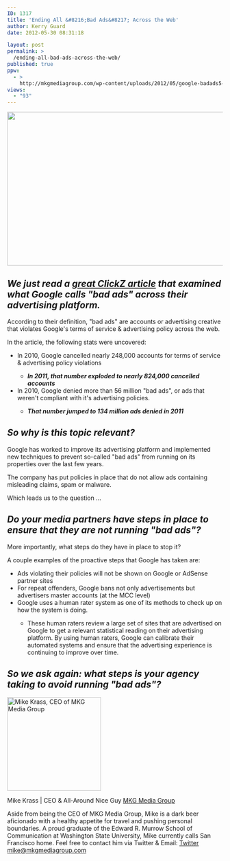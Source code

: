 ```yaml
---
ID: 1317
title: 'Ending All &#8216;Bad Ads&#8217; Across the Web'
author: Kerry Guard
date: 2012-05-30 08:31:18

layout: post
permalink: >
  /ending-all-bad-ads-across-the-web/
published: true
ppw:
  - >
    http://mkgmediagroup.com/wp-content/uploads/2012/05/google-badads5-580x358.jpeg
views:
  - "93"
---
```

<img class="aligncenter size-full wp-image-1318" title="google-badads5-580x358" src="http://mkgmediagroup.com/wp-content/uploads/2012/05/google-badads5-580x358.jpeg" alt="" width="580" height="358" />
<h2><em>We just read a <a href="http://www.clickz.com/clickz/news/2180729/google-killed-134-million-bad-ads-2011" target="_blank">great ClickZ article</a> that examined what Google calls "bad ads" across their advertising platform.</em></h2>
According to their definition, "bad ads" are accounts or advertising creative that violates Google's terms of service &amp; advertising policy across the web.

In the article, the following stats were uncovered:
<ul>
	<li>In 2010, Google cancelled nearly 248,000 accounts for terms of service &amp; advertising policy violations</li>
<ul>
	<li><strong><em>In 2011, that number exploded to nearly 824,000 cancelled accounts</em></strong></li>
</ul>
	<li>In 2010, Google denied more than 56 million "bad ads", or ads that weren't compliant with it's advertising policies.</li>
<ul>
	<li><strong><em>That number jumped to 134 million ads denied in 2011</em></strong></li>
</ul>
</ul>
<h2><em>So why is this topic relevant?</em></h2>
Google has worked to improve its advertising platform and implemented new techniques to prevent so-called "bad ads" from running on its properties over the last few years.

The company has put policies in place that do not allow ads containing misleading claims, spam or malware.

Which leads us to the question ...
<h2><em>Do your media partners have steps in place to ensure that they are not running "bad ads"?</em></h2>
More importantly, what steps do they have in place to stop it?

A couple examples of the proactive steps that Google has taken are:
<ul>
	<li>Ads violating their policies will not be shown on Google or AdSense partner sites</li>
	<li>For repeat offenders, Google bans not only advertisements but advertisers master accounts (at the MCC level)</li>
	<li>Google uses a human rater system as one of its methods to check up on how the system is doing.</li>
<ul>
	<li>These human raters review a large set of sites that are advertised on Google to get a relevant statistical reading on their advertising platform. By using human raters, Google can calibrate their automated systems and ensure that the advertising experience is continuing to improve over time.</li>
</ul>
</ul>
<h2><em>So we ask again: what steps is your agency taking to avoid running "bad ads"?</em></h2>

<img src="http://mkgmediagroup.com/wp-content/uploads/2011/08/mk_median_bw_head.jpeg" alt="Mike Krass, CEO of MKG Media Group" width="219" height="218" class="alignleft size-full wp-image-1794" />

<span itemprop="jobTitle">Mike Krass | CEO & All-Around Nice Guy</span>
<a href="http://www.mkgmediagroup.com" itemprop="url">MKG Media Group</a>
</span>

Aside from being the CEO of MKG Media Group, Mike is a dark beer aficionado with a healthy appetite for travel and pushing personal boundaries. A proud graduate of the Edward R. Murrow School of Communication at Washington State University, Mike currently calls San Francisco home. Feel free to contact him via Twitter & Email:
<a href="http://www.twitter.com/mikekrass" itemprop="url">Twitter</a>
<a href="mailto:mike@mkgmediagroup.com" itemprop="email">mike@mkgmediagroup.com</a>
</div>